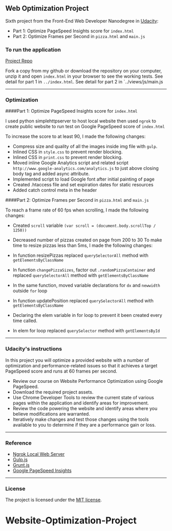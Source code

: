 ## Web Optimization Project

Sixth project from the Front-End Web Developer Nanodegree in <a href="https://www.udacity.com" target="_blank">Udacity</a>:
<br>
- Part 1: Optimize PageSpeed Insights score for `index.html`
- Part 2: Optimize Frames per Second in `pizza.html` and `main.js`

### To run the application

[Project Repo](https://github.com/markchen555/Website-Optimization-Project)

Fork a copy from my github or download the repository on your computer, unzip it and open `index.html` in your browser to see the working tests. See detail for part 1 in `../index.html`. See detail for part 2 in `../views/js/main.js

---

### Optimization

####Part 1: Optimize PageSpeed Insights score for `index.html`

I used python simplehttpserver to host local website then used `ngrok` to create public website to run test on Google PageSpeed score of `index.html`

To increase the score to at least 90, I made the following changes:

- Compress size and quality of all the images inside img file with `gulp`.
- Inlined CSS in `style.css` to prevent render blocking.
- Inlined CSS in `print.css` to prevent render blocking. 
- Moved inline Google Analytics script and related script `http://www.google-analytics.com/analytics.js` to just above closing body tag and added async attribute. 
- Implemented script to load Google font after initial painting of page
- Created .htaccess file and set expiration dates for static resources
- Added catch control meta in the header

####Part 2: Optimize Frames per Second in `pizza.html` and `main.js`

To reach a frame rate of 60 fps when scrolling, I made the following changes:

- Created `scroll` variable `(var scroll = (document.body.scrollTop / 1250))`
- Decreased number of pizzas created on page from 200 to 30
To make time to resize pizzas less than 5ms, I made the following changes:

- In function resizePizzas replaced `querySelectorAll` method with `getElementsByClassName`
- In function `changePizzaSizes`, factor out `.randomPizzaContainer` and replaced `querySelectorAll` method with `getElementsByClassName`
- In the same function, moved variable declarations for `dx` and `newwidth` outside `for` loop
- In function updatePosition replaced `querySelectorAll` method with `getElementsByClassName`
- Declaring the elem variable in for loop to prevent it been created every time called.
- In elem for loop replaced `querySelector` method with `getElementsById`

---

### Udacity's instructions

In this project you will optimize a provided website with a number of optimization and performance-related issues so that it achieves a target PageSpeed score and runs at 60 frames per second.

- Review our course on Website Performance Optimization using Google PageSpeed.
- Download the required project assets.
- Use Chrome Developer Tools to review the current state of various pages within the application and identify areas for improvement.
- Review the code powering the website and identify areas where you believe modifications are warranted.
- Iteratively make changes and test those changes using the tools available to you to determine if they are a performance gain or loss.


---

### Reference

- [Ngrok Local Web Server](https://ngrok.com/docs)
- [Gulp.js](http://gulpjs.com/)
- [Grunt.js](http://gruntjs.com/getting-started)
- [Google PageSpeed Insights](https://developers.google.com/speed/pagespeed/insights/)

---

### License

The project is licensed under the [MIT license](license.txt).
# Website-Optimization-Project
